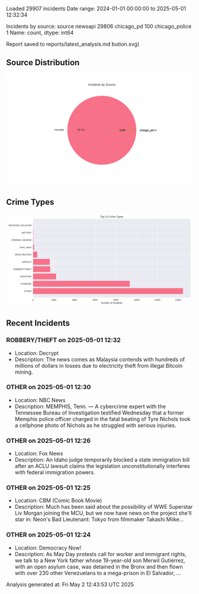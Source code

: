 
Loaded 29907 incidents
Date range: 2024-01-01 00:00:00 to 2025-05-01 12:32:34

Incidents by source:
source
newsapi           29806
chicago_pd          100
chicago_police        1
Name: count, dtype: int64

Report saved to reports/latest_analysis.md
bution.svg)

## Source Distribution
![Source Distribution](images/source_distribution.svg)

## Crime Types
![Crime Types](images/crime_types.svg)

## Recent Incidents

### ROBBERY/THEFT on 2025-05-01 12:32
- Location: Decrypt
- Description: The news comes as Malaysia contends with hundreds of millions of dollars in losses due to electricity theft from illegal Bitcoin mining.


### OTHER on 2025-05-01 12:30
- Location: NBC News
- Description: MEMPHIS, Tenn. — A cybercrime expert with the Tennessee Bureau of Investigation testified Wednesday that a former Memphis police officer charged in the fatal beating of Tyre Nichols took a cellphone photo of Nichols as he struggled with serious injuries.


### OTHER on 2025-05-01 12:26
- Location: Fox News
- Description: An Idaho judge temporarily blocked a state immigration bill after an ACLU lawsuit claims the legislation unconstitutionally interferes with federal immigration powers.


### OTHER on 2025-05-01 12:25
- Location: CBM (Comic Book Movie)
- Description: Much has been said about the possibility of WWE Superstar Liv Morgan joining the MCU, but we now have news on the project she'll star in: Neon's Bad Lieutenant: Tokyo from filmmaker Takashi Miike...


### OTHER on 2025-05-01 12:24
- Location: Democracy Now!
- Description: As May Day protests call for worker and immigrant rights, we talk to a New York father whose 19-year-old son Merwil Gutiérrez, with an open asylum case, was detained in the Bronx and then flown with over 230 other Venezuelans to a mega-prison in El Salvador, …

Analysis generated at: Fri May  2 12:43:53 UTC 2025
